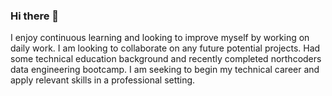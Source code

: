 ### Hi there 👋

<!--
**Hana-Wang/Hana-Wang** is a ✨ _special_ ✨ repository because its `README.md` (this file) appears on your GitHub profile.

Here are some ideas to get you started:

- 🔭 I’m currently working on ...
- 🌱 I’m currently learning ...
- 👯 I’m looking to collaborate on ...
- 🤔 I’m looking for help with ...
- 💬 Ask me about ...
- 📫 How to reach me: ...
- 😄 Pronouns: ...
- ⚡ Fun fact: ...
-->

I enjoy continuous learning and looking to improve myself by working on daily work.
I am looking to collaborate on any future potential projects.
Had some technical education background and recently completed northcoders data engineering bootcamp. 
I am seeking to begin my technical career and apply relevant skills in a professional setting.

